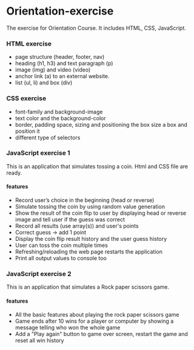 # Orientation-exercise

The exercise for Orientation Course. It includes HTML, CSS, JavaScript.

### HTML exercise
- page structure (header, footer, nav)
- heading (h1, h3) and text paragraph (p)
- image (img) and video (video)
- anchor link (a) to an external website. 
- list (ul, li) and box (div)
### CSS exercise
- font-family and background-image
- text color and the background-color
- border, padding space, sizing and positioning the box
size a box and position it
- different type of selectors
### JavaScript exercise 1
This is an application that simulates tossing a coin. Html and CSS file are ready.
#### features
- Record user’s choice in the beginning (head or reverse)
- Simulate tossing the coin by using random value generation
- Show the result of the coin flip to user by displaying head or reverse image and tell user if the guess was correct
- Record all results (use array(s)) and user's points
- Correct guess -> add 1 point
- Display the coin flip result history and the user guess history
- User can toss the coin multiple times
- Refreshing/reloading the web page restarts the application 
- Print all output values to console too
### JavaScript exercise 2
This is an application that simulates a Rock paper scissors game.
#### features
- All the basic features about playing the rock paper scissors game
- Game ends after 10 wins for a player or computer by showing a message telling who won the whole game
- Add a "Play again" button to game over screen, restart the game and reset all win history